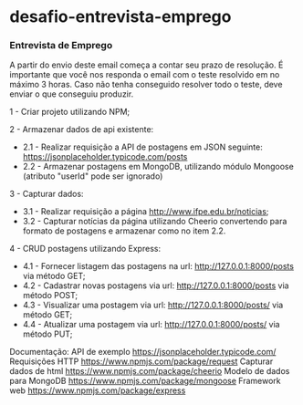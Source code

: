 # desafio-entrevista-emprego
### Entrevista de Emprego

A partir do envio deste email começa a contar seu prazo de resolução. 
É importante que você nos responda o email com o teste resolvido em no máximo 3 horas. Caso não tenha conseguido resolver todo o teste, deve enviar o que conseguiu produzir.

1 - Criar projeto utilizando NPM;

2 - Armazenar dados de api existente:
  * 2.1 - Realizar requisição a API de postagens em JSON seguinte: https://jsonplaceholder.typicode.com/posts
  * 2.2 - Armazenar postagens em MongoDB, utilizando módulo Mongoose (atributo "userId" pode ser ignorado)

3 - Capturar dados:
  * 3.1 - Realizar requisição a página http://www.ifpe.edu.br/noticias;
  * 3.2 - Capturar notícias da página utilizando Cheerio convertendo para formato de postagens e armazenar como no item 2.2.

4 - CRUD postagens utilizando Express:
  * 4.1 - Fornecer listagem das postagens na url: http://127.0.0.1:8000/posts via método GET;
  * 4.2 - Cadastrar novas postagens via url: http://127.0.0.1:8000/posts via método POST;
  * 4.3 - Visualizar uma postagem via url: http://127.0.0.1:8000/posts/<id-da-postagem> via método GET;
  * 4.4 - Atualizar uma postagem via url: http://127.0.0.1:8000/posts/<id-da-postagem> via método PUT;

Documentação:
API de exemplo https://jsonplaceholder.typicode.com/
Requisições HTTP https://www.npmjs.com/package/request
Capturar dados de html https://www.npmjs.com/package/cheerio
Modelo de dados para MongoDB https://www.npmjs.com/package/mongoose
Framework web https://www.npmjs.com/package/express‌
